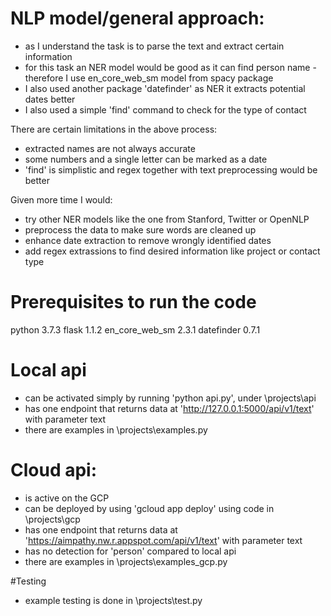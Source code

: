 # NLP model/general approach:

- as I understand the task is to parse the text and extract certain information
- for this task an NER model would be good as it can find person name - therefore I use en_core_web_sm model from spacy package
- I also used another package 'datefinder' as NER it extracts potential dates better
- I also used a simple 'find' command to check for the type of contact

There are certain limitations in the above process:
- extracted names are not always accurate
- some numbers and a single letter can be marked as a date
- 'find' is simplistic and regex together with text preprocessing would be better

Given more time I would:
- try other NER models like the one from Stanford, Twitter or OpenNLP
- preprocess the data to make sure words are cleaned up
- enhance date extraction to remove wrongly identified dates
- add regex extrassions to find desired information like project or contact type


# Prerequisites to run the code

python 3.7.3
flask 1.1.2
en_core_web_sm 2.3.1
datefinder 0.7.1

# Local api

- can be activated simply by running 'python api.py', under \projects\api
- has one endpoint that returns data at 'http://127.0.0.1:5000/api/v1/text' with parameter text
- there are examples in \projects\examples.py

# Cloud api:

- is active on the GCP
- can be deployed by using 'gcloud app deploy' using code in \projects\gcp
- has one endpoint that returns data at 'https://aimpathy.nw.r.appspot.com/api/v1/text' with parameter text
- has no detection for 'person' compared to local api
- there are examples in \projects\examples_gcp.py

#Testing

- example testing is done in \projects\test.py

